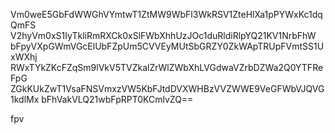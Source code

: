 Vm0weE5GbFdWWGhVYmtwT1ZtMW9WbFl3WkRSV1ZteHlXa1pPYWxKc1dqQmFS
V2hyVm0xS1IyTkliRmRXCk0xSlFWbXhhUzJOc1duRldiRlpYQ21KV1NrbFhW
bFpyVXpGWmVGcElUbFZpUm5CVVEyMUtSbGRZY0ZkWApTRUpFVmtSS1UxWXhj
RWxTYkZKcFZqSm9lVkV5TVZkalZrWlZWbXhLVGdwaVZrbDZWa2Q0YTFReFpG
ZGkKUkZwT1VsaFNSVmxzVW5KbFJtdDVXWHBzVVZWWE9VeGFWbVJQVG1kdlMx
bFhVakVLQ21wbFpRPT0KCmlvZQ==

fpv